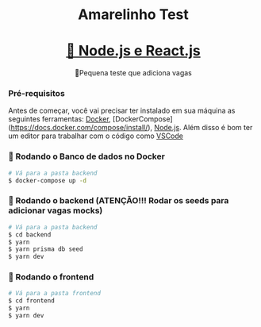 <h1 align="center">Amarelinho Test</h1>

<h1 align="center">
    <a href="https://nodejs.org/en/">🔗 Node.js e React.js</a>
</h1>
 <p align="center">🚀Pequena teste que adiciona vagas</p>

### Pré-requisitos

Antes de começar, você vai precisar ter instalado em sua máquina as seguintes ferramentas:
[Docker](https://docs.docker.com/engine/install/), [DockerCompose] (https://docs.docker.com/compose/install/), [Node.js](https://nodejs.org/en/).
Além disso é bom ter um editor para trabalhar com o código como [VSCode](https://code.visualstudio.com/)

### 🎲 Rodando o Banco de dados no Docker

```bash
# Vá para a pasta backend
$ docker-compose up -d
```

### 🎲 Rodando o backend (ATENÇÃO!!! Rodar os seeds para adicionar vagas mocks)

```bash
# Vá para a pasta backend
$ cd backend
$ yarn
$ yarn prisma db seed
$ yarn dev
```

### 🎲 Rodando o frontend

```bash
# Vá para a pasta frontend
$ cd frontend
$ yarn
$ yarn dev
```
